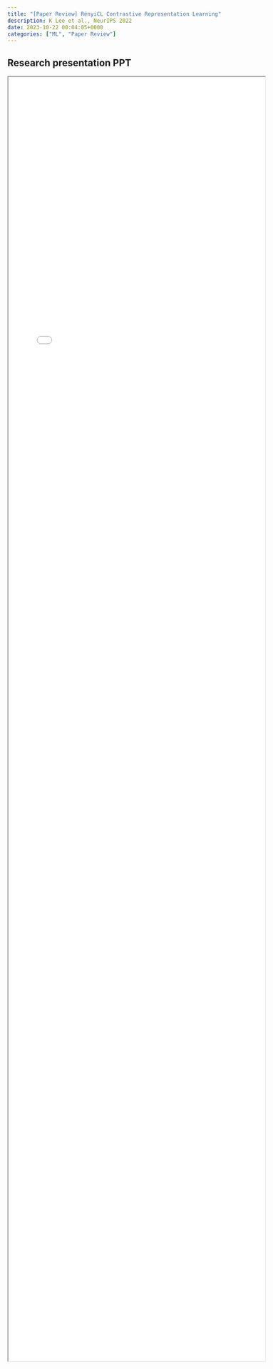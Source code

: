 ```yaml
---
title: "[Paper Review] RényiCL Contrastive Representation Learning" 
description: K Lee et al., NeurIPS 2022
date: 2023-10-22 00:04:05+0000
categories: ["ML", "Paper Review"]
---
```



## Research presentation PPT 

<iframe src= ppt.pdf#toolbar=0&navpanes=0 style="display:block; width:60vw; height: 72vh"></iframe>

